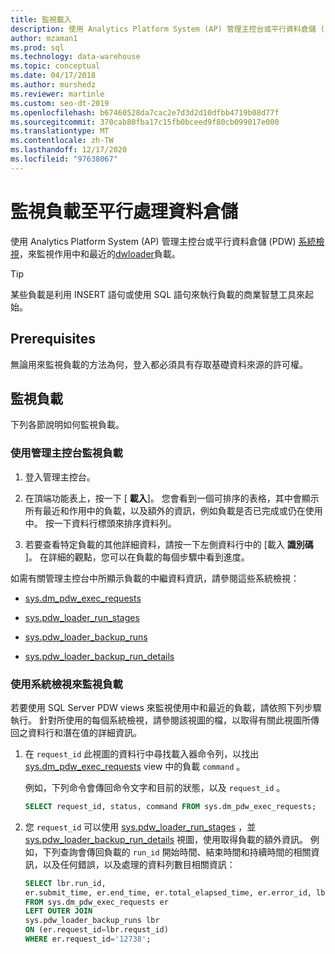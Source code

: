 ```yaml
---
title: 監視載入
description: 使用 Analytics Platform System (AP) 管理主控台或平行資料倉儲 (PDW) 系統檢視），來監視作用中和最近的負載。
author: mzaman1
ms.prod: sql
ms.technology: data-warehouse
ms.topic: conceptual
ms.date: 04/17/2018
ms.author: murshedz
ms.reviewer: martinle
ms.custom: seo-dt-2019
ms.openlocfilehash: b67460528da7cac2e7d3d2d10dfbb4719b08d77f
ms.sourcegitcommit: 370cab80fba17c15fb0bceed9f80cb099017e000
ms.translationtype: MT
ms.contentlocale: zh-TW
ms.lasthandoff: 12/17/2020
ms.locfileid: "97638067"
---
```

# <a name="monitor-loads-into-parallel-data-warehouse"></a>監視負載至平行處理資料倉儲
使用 Analytics Platform System (AP) 管理主控台或平行資料倉儲 (PDW) [系統檢視](/azure/synapse-analytics/sql-data-warehouse/sql-data-warehouse-reference-tsql-system-views)，來監視作用中和最近的[dwloader](dwloader.md)負載。 
  
> [!TIP]  
> 某些負載是利用 INSERT 語句或使用 SQL 語句來執行負載的商業智慧工具來起始。 

<!-- MISSING LINKS
To monitor this type of load, see [Monitoring Active Queries](monitor-active-queries.md).  
-->
  
## <a name="prerequisites"></a>Prerequisites  
無論用來監視負載的方法為何，登入都必須具有存取基礎資料來源的許可權。 

<!-- MISSING LINKS
For the permissions to grant, see "Use All of the Admin Console" in [Grant Permissions to Use the Admin Console](grant-permissions-admin-console.md). 

--> 
  
## <a name="monitoring-loads"></a>監視負載  
下列各節說明如何監視負載。  
  
### <a name="to-monitor-loads-by-using-the-admin-console"></a>使用管理主控台監視負載  
  
1.  登入管理主控台。 <!-- MISSING LINKS See [Monitor the Appliance by Using the Admin Console;](monitor-admin-console.md) for instructions. --> 
  
2.  在頂端功能表上，按一下 [ **載入**]。 您會看到一個可排序的表格，其中會顯示所有最近和作用中的負載，以及額外的資訊，例如負載是否已完成或仍在使用中。 按一下資料行標頭來排序資料列。  
  
3.  若要查看特定負載的其他詳細資料，請按一下左側資料行中的 [載入 **識別碼** ]。 在詳細的觀點，您可以在負載的每個步驟中看到進度。  
  
如需有關管理主控台中所顯示負載的中繼資料資訊，請參閱這些系統檢視：  
  
-   [sys.dm_pdw_exec_requests](../relational-databases/system-dynamic-management-views/sys-dm-pdw-exec-requests-transact-sql.md)  
  
-   [sys.pdw_loader_run_stages](../relational-databases/system-catalog-views/sys-pdw-loader-run-stages-transact-sql.md?view=aps-pdw-2016-au7&preserve-view=true)  
  
-   [sys.pdw_loader_backup_runs](../relational-databases/system-catalog-views/sys-pdw-loader-backup-runs-transact-sql.md)  
  
-   [sys.pdw_loader_backup_run_details](../relational-databases/system-catalog-views/sys-pdw-loader-backup-run-details-transact-sql.md)  
  
### <a name="to-monitor-loads-by-using-system-views"></a>使用系統檢視來監視負載  
若要使用 SQL Server PDW views 來監視使用中和最近的負載，請依照下列步驟執行。 針對所使用的每個系統檢視，請參閱該視圖的檔，以取得有關此視圖所傳回之資料行和潛在值的詳細資訊。  
  
1.  在 `request_id` 此視圖的資料行中尋找載入器命令列，以找出 [sys.dm_pdw_exec_requests](../relational-databases/system-dynamic-management-views/sys-dm-pdw-exec-requests-transact-sql.md) view 中的負載 `command` 。  
  
    例如，下列命令會傳回命令文字和目前的狀態，以及 `request_id` 。  
  
    ```sql  
    SELECT request_id, status, command FROM sys.dm_pdw_exec_requests;  
    ```  
  
2.  您 `request_id` 可以使用 [sys.pdw_loader_run_stages](../relational-databases/system-catalog-views/sys-pdw-loader-run-stages-transact-sql.md) ，並 [sys.pdw_loader_backup_run_details](../relational-databases/system-catalog-views/sys-pdw-loader-backup-run-details-transact-sql.md) 視圖，使用取得負載的額外資訊。 例如，下列查詢會傳回負載的 `run_id` 開始時間、結束時間和持續時間的相關資訊，以及任何錯誤，以及處理的資料列數目相關資訊：  
  
    ```sql  
    SELECT lbr.run_id,   
    er.submit_time, er.end_time, er.total_elapsed_time, er.error_id, lbr.rows_processed, lbr.rows_rejected, lbr.rows_inserted   
    FROM sys.dm_pdw_exec_requests er   
    LEFT OUTER JOIN   
    sys.pdw_loader_backup_runs lbr   
    ON (er.request_id=lbr.requst_id)   
    WHERE er.request_id='12738';  
    ```  
  
<!-- MISSING LINKS

## See Also  
[Common metadata query examples](metadata-query-examples.md)
-->  
